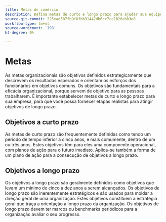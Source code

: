 ```yaml
---
title: Metas de comércio
description: Defina metas de curto e longo prazo para ajudar sua equipe a se alinhar aos objetivos estratégicos e aumentar a eficácia organizacional.
source-git-commit: 225ead587fb9f8fbb31442db6cc7ce1826ebb3e8
workflow-type: tm+mt
source-wordcount: '198'
ht-degree: 0%

---
```



# Metas

As metas organizacionais são objetivos definidos estrategicamente que descrevem os resultados esperados e orientam os esforços dos funcionários em objetivos comuns. Os objetivos são fundamentais para a eficácia organizacional, porque servem de objetivo para as pessoas trabalharem. É importante estabelecer metas de curto e longo prazo para sua empresa, para que você possa fornecer etapas realistas para atingir objetivos de longo prazo.

## Objetivos a curto prazo

As metas de curto prazo são frequentemente definidas como tendo um período de tempo inferior a cinco anos, e mais comumente, dentro de um ou três anos. Estes objetivos têm para eles uma componente operacional, com planos de ação para o futuro imediato. Aplica-se também a forma de um plano de ação para a consecução de objetivos a longo prazo.

## Objetivos a longo prazo

Os objetivos a longo prazo são geralmente definidos como objetivos que levam um mínimo de cinco a dez anos a serem alcançados. Os objetivos de longo prazo são inerentemente estratégicos e são usados para moldar a direção geral de uma organização. Estes objetivos constituem a estratégia geral que traça a orientação a longo prazo da organização. Os objetivos de longo prazo devem ter marcos ou benchmarks periódicos para a organização avaliar o seu progresso.
